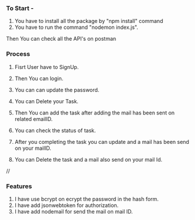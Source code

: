 ### To Start -
1. You have to install all the package by "npm install" command
2. You have to run the command "nodemon index.js".

Then You can check all the API's on postman

### Process
1. Fisrt User have to SignUp.
2. Then You can login.
3. You can can update the password.
4. You can Delete your Task.

5. Then You can add the task after adding the mail has been sent on related emailID.
6. You can check the status of task.
7. After you completing the task you can update and a mail has been send on your mailID.
8. You  can Delete the task and a mail also send on your mail Id.

//

### Features
1. I have use bcrypt on ecrypt the password in the hash form.
3. I have add jsonwebtoken for authorization.
4. I have add nodemail for send the mail on mail ID.